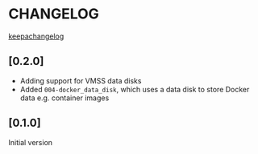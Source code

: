 # CHANGELOG

[keepachangelog](https://keepachangelog.com/en/1.0.0/)

## [0.2.0]
* Adding support for VMSS data disks
* Added `004-docker_data_disk`, which uses a data disk to store Docker data e.g. container images

## [0.1.0]
Initial version
